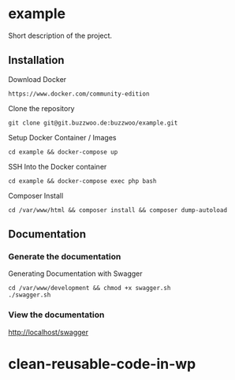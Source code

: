 # example
Short description of the project.
## Installation
Download Docker
```
https://www.docker.com/community-edition
```
Clone the repository
```
git clone git@git.buzzwoo.de:buzzwoo/example.git
```
Setup Docker Container / Images
```
cd example && docker-compose up
```
SSH Into the Docker container
```
cd example && docker-compose exec php bash
```
Composer Install
```
cd /var/www/html && composer install && composer dump-autoload
```
## Documentation
### Generate the documentation
Generating Documentation with Swagger
```
cd /var/www/development && chmod +x swagger.sh
./swagger.sh
```
### View the documentation
[http://localhost/swagger](http://localhost/swagger)
# clean-reusable-code-in-wp

